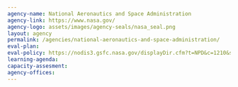 ```yaml
---
agency-name: National Aeronautics and Space Administration
agency-link: https://www.nasa.gov/
agency-logo: assets/images/agency-seals/nasa_seal.png
layout: agency
permalink: /agencies/national-aeronautics-and-space-administration/
eval-plan:
eval-policy: https://nodis3.gsfc.nasa.gov/displayDir.cfm?t=NPD&c=1210&s=7
learning-agenda:
capacity-assesment:
agency-offices:
---
```

